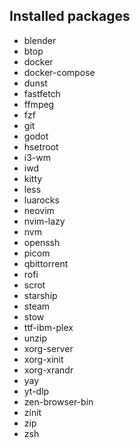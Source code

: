 ## Installed packages

- blender
- btop
- docker
- docker-compose
- dunst
- fastfetch
- ffmpeg
- fzf
- git
- godot
- hsetroot
- i3-wm
- iwd
- kitty
- less
- luarocks
- neovim
- nvim-lazy
- nvm
- openssh
- picom
- qbittorrent
- rofi
- scrot
- starship
- steam
- stow
- ttf-ibm-plex
- unzip
- xorg-server
- xorg-xinit
- xorg-xrandr
- yay
- yt-dlp
- zen-browser-bin
- zinit
- zip
- zsh
